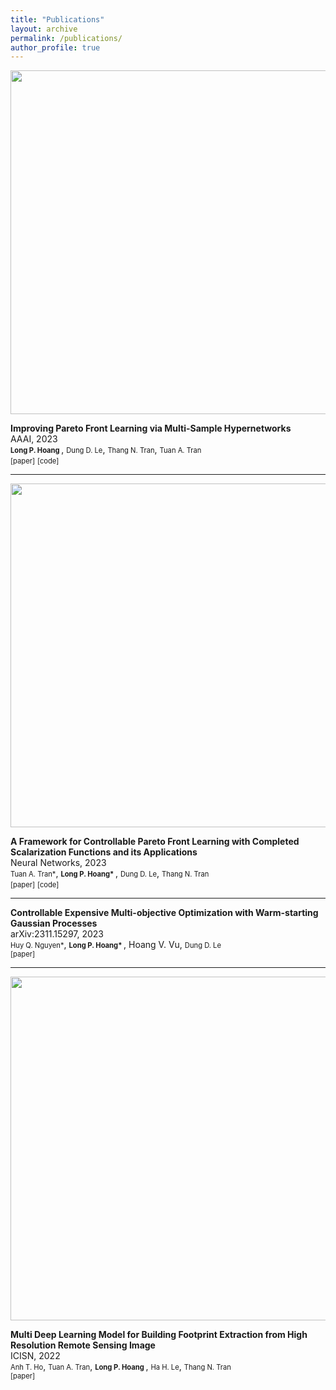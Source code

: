 ```yaml
---
title: "Publications"
layout: archive
permalink: /publications/
author_profile: true
---
```



<p align="center">
  <img src="/assets/publications/MSH/MSH.png" width="550" />
</p>
<b>Improving Pareto Front Learning via Multi-Sample Hypernetworks</b>
<br>AAAI, 2023<br>
<a href="http://longhp1618.github.io/" style="font-size:.8em; text-decoration:none">  <b> Long P. Hoang </b> </a>, <a href="https://andrew-dungle.github.io/" style="font-size:.8em; text-decoration:none">Dung D. Le</a>, <a href="https://scholar.google.com/citations?user=65LF4RQAAAAJ&hl=vi" style="font-size:.8em; text-decoration:none">Thang N. Tran</a>, <a href="https://scholar.google.com/citations?user=d_WTDGoAAAAJ&hl=en&authuser=1" style="font-size:.8em; text-decoration:none">Tuan A. Tran</a>
<br>
<a href="https://arxiv.org/abs/2212.01130" style="font-size:.8em; text-decoration:none">[paper]</a>
<a href="https://github.com/longhp1618/MultiSample-Hypernetworks" style="font-size:.8em; text-decoration:none">[code]</a>


---

<p align="center">
  <img src="assets/publications/CPFL/Graphical-Abstract-final.jpg" width="550" />
</p>
<b>A Framework for Controllable Pareto Front Learning with Completed Scalarization Functions and its Applications</b>
<br>Neural Networks, 2023<br>
 <a href="https://scholar.google.com/citations?user=d_WTDGoAAAAJ&hl=en&authuser=1" style="font-size:.8em; text-decoration:none">Tuan A. Tran*</a>, <a href="http://longhp1618.github.io/" style="font-size:.8em; text-decoration:none"><b> Long P. Hoang* </b></a>, <a href="https://andrew-dungle.github.io/" style="font-size:.8em; text-decoration:none">Dung D. Le</a>, <a href="https://scholar.google.com/citations?user=65LF4RQAAAAJ&hl=vi" style="font-size:.8em; text-decoration:none">Thang N. Tran</a>
<br>
<a href="https://arxiv.org/abs/2302.12487" style="font-size:.8em; text-decoration:none">[paper]</a>
<a href="https://github.com/tuantran23012000/PHN-CSF" style="font-size:.8em; text-decoration:none">[code]</a>

---


<p align="center">
</p>
<b>Controllable Expensive Multi-objective Optimization with Warm-starting Gaussian Processes</b>
<br>arXiv:2311.15297, 2023<br>
 <a href="https://quanghuy0497.github.io" style="font-size:.8em; text-decoration:none">Huy Q. Nguyen*</a>, <a href="http://longhp1618.github.io/" style="font-size:.8em; text-decoration:none"><b> Long P. Hoang* </b></a>, <a> Hoang V. Vu</a>, <a href="https://andrew-dungle.github.io/" style="font-size:.8em; text-decoration:none">Dung D. Le</a>
<br>
<a href="https://arxiv.org/abs/2311.15297" style="font-size:.8em; text-decoration:none">[paper]</a>

---
<p align="center">
  <img src="/assets/publications/building/building.png" width="550" />
</p>
<b>Multi Deep Learning Model for Building Footprint Extraction from High Resolution Remote Sensing Image</b>
<br>ICISN, 2022<br>
<a href="https://www.researchgate.net/profile/Anh-Ho-Trong" style="font-size:.8em; text-decoration:none">Anh T. Ho</a>, <a href="https://scholar.google.com/citations?user=d_WTDGoAAAAJ&hl=en&authuser=1" style="font-size:.8em; text-decoration:none">Tuan A. Tran</a>, <a href="http://longhp1618.github.io/" style="font-size:.8em; text-decoration:none"><b> Long P. Hoang </b></a>, <a href="https://sami.hust.edu.vn/hoc-tap/giang-vien/?name=halh" style="font-size:.8em; text-decoration:none">Ha H. Le</a>, <a href="https://scholar.google.com/citations?user=65LF4RQAAAAJ&hl=vi" style="font-size:.8em; text-decoration:none">Thang N. Tran</a>
<br>
<a href="https://link.springer.com/chapter/10.1007/978-981-19-3394-3_29" style="font-size:.8em; text-decoration:none">[paper]</a>

